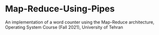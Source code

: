 # Map-Reduce-Using-Pipes
An implementation of a word counter using the Map-Reduce architecture, Operating System Course (Fall 2021), University of Tehran
